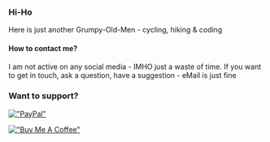 ### Hi-Ho 

Here is just another Grumpy-Old-Men - cycling, hiking & coding

#### How to contact me?

I am not active on any social media - IMHO just a waste of time. If you want to get in touch, ask a question, have a suggestion - eMail is just fine

### Want to support?
[!["PayPal"](https://www.paypalobjects.com/webstatic/i/logo/rebrand/ppcom.png)](https://paypal.me/marq24)

[!["Buy Me A Coffee"](https://www.buymeacoffee.com/assets/img/custom_images/orange_img.png)](https://www.buymeacoffee.com/marquardt24)
